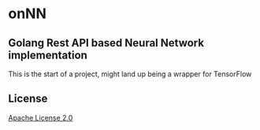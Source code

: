 # onNN
## Golang Rest API based Neural Network implementation

This is the start of a project, might land up being a wrapper for TensorFlow

## License

[Apache License 2.0](https://github.com/avrono/onNN/blob/master/LICENSE)
